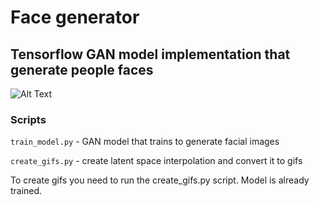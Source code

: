 # Face generator
## Tensorflow GAN model implementation that generate people faces
![Alt Text](https://github.com/AkiRusProd/face-generator/blob/master/generated%20gifs/faces.gif)
### Scripts
`train_model.py` - GAN model that trains to generate facial images
>
`create_gifs.py` - create latent space interpolation and convert it to gifs

To create gifs you need to run the create_gifs.py script. Model is already trained.
